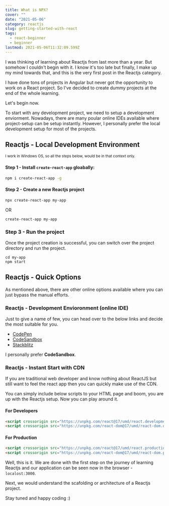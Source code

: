 ```yaml
---
title: What is NPX?
cover: ""
date: "2021-05-06"
category: reactjs
slug: getting-started-with-react
tags:
  - react-beginner
  - beginner
lastmod: 2021-05-06T11:32:09.599Z
---
```


I was thinking of learning about Reactjs from last more than a year. But somehow I couldn't begin with it. I know it's too late but finally, I make up my mind towards that, and this is the very first post in the Reactjs category.

I have done tons of projects in Angular but never got the opportunity to work on a React project. So I've decided to create dummy projects at the end of the whole learning.

Let's begin now.

To start with any development project, we need to setup a development enviorment. Nowadays, there are many poular online IDEs available where project-setup can be setup instantly. However, I personally prefer the local development setup for most of the projects.

## Reactjs - Local Development Environment

<small>I work in Windows OS, so all the steps below, would be in that context only.</small>

#### Step 1 - Install `create-react-app` gloabally:

```bash
npm i create-react-app -g
```

#### Step 2 - Create a new Reactjs project

```bash
npx create-react-app my-app
```

OR

```shell
create-react-app my-app
```

### Step 3 - Run the project

Once the project creation is successful, you can switch over the project directory and run the project.

```shell
cd my-app
npm start
```

## Reactjs - Quick Options

As mentioned above, there are other online options available where you can just bypass the manual efforts.

### Reactjs - Development Envioronment (online IDE)

Just to give a name of few, you can head over to the below links and decide the most suitable for you.

- [CodePen](https://codepen.io/pen?&editors=0010&prefill_data_id=02943edd-01bf-44c1-ab45-2ea17c6661c5)
- [CodeSandbox](https://codesandbox.io/s/new)
- [Stackblitz](https://stackblitz.com/fork/react)

I personally prefer **CodeSandbox**.

### Reactjs - Instant Start with CDN

If you are traditional web developer and know nothing about ReactJS but still want to feel the react app then you can quickly make use of the CDN.

You can simply include below scripts to your HTML page and boom, you are up with the Reactjs setup. Now you can play around it.

#### For Developers

```html
<script crossorigin src="https://unpkg.com/react@17/umd/react.development.js"></script>
<script crossorigin src="https://unpkg.com/react-dom@17/umd/react-dom.development.js"></script>
```

#### For Production

```html
<script crossorigin src="https://unpkg.com/react@17/umd/react.production.min.js"></script>
<script crossorigin src="https://unpkg.com/react-dom@17/umd/react-dom.production.min.js"></script>
```

Well, this is it. We are done with the first step on the journey of learning Reactjs and our application can be seen now in the browser - `localost:3000`.

Next, we would understand the scafolding or architecture of a Reactjs project.

Stay tuned and happy coding :)
<!--stackedit_data:
eyJoaXN0b3J5IjpbMTYwNjA3NjE5Nl19
-->